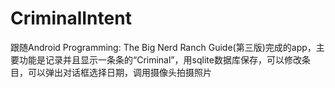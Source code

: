 # CriminalIntent

跟随Android Programming: The Big Nerd Ranch Guide(第三版)完成的app，主要功能是记录并且显示一条条的“Criminal”，用sqlite数据库保存，可以修改条目，可以弹出对话框选择日期，调用摄像头拍摄照片